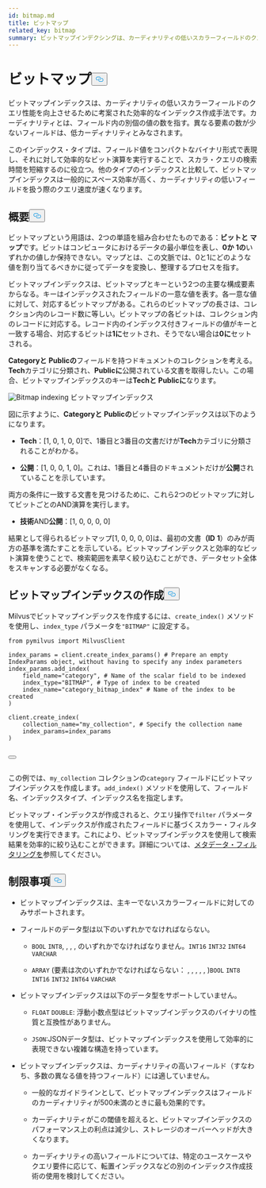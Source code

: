 ```yaml
---
id: bitmap.md
title: ビットマップ
related_key: bitmap
summary: ビットマップインデクシングは、カーディナリティの低いスカラーフィールドのクエリ性能を向上させるために考案された効率的なインデックス作成手法である。
---
```

<h1 id="BITMAP​" class="common-anchor-header">ビットマップ<button data-href="#BITMAP​" class="anchor-icon" translate="no">
      <svg translate="no"
        aria-hidden="true"
        focusable="false"
        height="20"
        version="1.1"
        viewBox="0 0 16 16"
        width="16"
      >
        <path
          fill="#0092E4"
          fill-rule="evenodd"
          d="M4 9h1v1H4c-1.5 0-3-1.69-3-3.5S2.55 3 4 3h4c1.45 0 3 1.69 3 3.5 0 1.41-.91 2.72-2 3.25V8.59c.58-.45 1-1.27 1-2.09C10 5.22 8.98 4 8 4H4c-.98 0-2 1.22-2 2.5S3 9 4 9zm9-3h-1v1h1c1 0 2 1.22 2 2.5S13.98 12 13 12H9c-.98 0-2-1.22-2-2.5 0-.83.42-1.64 1-2.09V6.25c-1.09.53-2 1.84-2 3.25C6 11.31 7.55 13 9 13h4c1.45 0 3-1.69 3-3.5S14.5 6 13 6z"
        ></path>
      </svg>
    </button></h1><p>ビットマップインデックスは、カーディナリティの低いスカラーフィールドのクエリ性能を向上させるために考案された効率的なインデックス作成手法です。カーディナリティとは、フィールド内の別個の値の数を指す。異なる要素の数が少ないフィールドは、低カーディナリティとみなされます。</p>
<p>このインデックス・タイプは、フィールド値をコンパクトなバイナリ形式で表現し、それに対して効率的なビット演算を実行することで、スカラ・クエリの検索時間を短縮するのに役立つ。他のタイプのインデックスと比較して、ビットマップインデックスは一般的にスペース効率が高く、カーディナリティの低いフィールドを扱う際のクエリ速度が速くなります。</p>
<h2 id="Overview" class="common-anchor-header">概要<button data-href="#Overview" class="anchor-icon" translate="no">
      <svg translate="no"
        aria-hidden="true"
        focusable="false"
        height="20"
        version="1.1"
        viewBox="0 0 16 16"
        width="16"
      >
        <path
          fill="#0092E4"
          fill-rule="evenodd"
          d="M4 9h1v1H4c-1.5 0-3-1.69-3-3.5S2.55 3 4 3h4c1.45 0 3 1.69 3 3.5 0 1.41-.91 2.72-2 3.25V8.59c.58-.45 1-1.27 1-2.09C10 5.22 8.98 4 8 4H4c-.98 0-2 1.22-2 2.5S3 9 4 9zm9-3h-1v1h1c1 0 2 1.22 2 2.5S13.98 12 13 12H9c-.98 0-2-1.22-2-2.5 0-.83.42-1.64 1-2.09V6.25c-1.09.53-2 1.84-2 3.25C6 11.31 7.55 13 9 13h4c1.45 0 3-1.69 3-3.5S14.5 6 13 6z"
        ></path>
      </svg>
    </button></h2><p>ビットマップという用語は、2つの単語を組み合わせたものである：<strong>ビットと</strong> <strong>マップ</strong>です。ビットはコンピュータにおけるデータの最小単位を表し、<strong>0か</strong> <strong>1の</strong>いずれかの値しか保持できない。マップとは、この文脈では、0と1にどのような値を割り当てるべきかに従ってデータを変換し、整理するプロセスを指す。</p>
<p>ビットマップインデックスは、ビットマップとキーという2つの主要な構成要素からなる。キーはインデックスされたフィールドの一意な値を表す。各一意な値に対して、対応するビットマップがある。これらのビットマップの長さは、コレクション内のレコード数に等しい。ビットマップの各ビットは、コレクション内のレコードに対応する。レコード内のインデックス付きフィールドの値がキーと一致する場合、対応するビットは<strong>1に</strong>セットされ、そうでない場合は<strong>0に</strong>セットされる。</p>
<p><strong>Categoryと</strong> <strong>Publicの</strong>フィールドを持つドキュメントのコレクションを考える。<strong>Tech</strong>カテゴリに分類され、<strong>Publicに</strong>公開されている文書を取得したい。この場合、ビットマップインデックスのキーは<strong>Techと</strong> <strong>Publicに</strong>なります。</p>
<p>
  
   <span class="img-wrapper"> <img translate="no" src="/docs/v2.6.x/assets/bitmap.png" alt="Bitmap indexing" class="doc-image" id="bitmap-indexing" />
   </span> <span class="img-wrapper"> <span>ビットマップインデックス</span> </span></p>
<p>図に示すように、<strong>Categoryと</strong> <strong>Publicの</strong>ビットマップインデックスは以下のようになります。</p>
<ul>
<li><p><strong>Tech</strong>：[1, 0, 1, 0, 0]で、1番目と3番目の文書だけが<strong>Tech</strong>カテゴリに分類されることがわかる。</p></li>
<li><p><strong>公開</strong>：[1, 0, 0, 1, 0]。これは、1番目と4番目のドキュメントだけが<strong>公開</strong>されていることを示しています。</p></li>
</ul>
<p>両方の条件に一致する文書を見つけるために、これら2つのビットマップに対してビットごとのAND演算を実行します。</p>
<ul>
<li><strong>技術</strong>AND<strong>公開</strong>：[1, 0, 0, 0, 0]</li>
</ul>
<p>結果として得られるビットマップ[1, 0, 0, 0, 0]は、最初の文書<strong>（ID</strong> <strong>1</strong>）のみが両方の基準を満たすことを示している。ビットマップインデックスと効率的なビット演算を使うことで、検索範囲を素早く絞り込むことができ、データセット全体をスキャンする必要がなくなる。</p>
<h2 id="Create-a-bitmap-index" class="common-anchor-header">ビットマップインデックスの作成<button data-href="#Create-a-bitmap-index" class="anchor-icon" translate="no">
      <svg translate="no"
        aria-hidden="true"
        focusable="false"
        height="20"
        version="1.1"
        viewBox="0 0 16 16"
        width="16"
      >
        <path
          fill="#0092E4"
          fill-rule="evenodd"
          d="M4 9h1v1H4c-1.5 0-3-1.69-3-3.5S2.55 3 4 3h4c1.45 0 3 1.69 3 3.5 0 1.41-.91 2.72-2 3.25V8.59c.58-.45 1-1.27 1-2.09C10 5.22 8.98 4 8 4H4c-.98 0-2 1.22-2 2.5S3 9 4 9zm9-3h-1v1h1c1 0 2 1.22 2 2.5S13.98 12 13 12H9c-.98 0-2-1.22-2-2.5 0-.83.42-1.64 1-2.09V6.25c-1.09.53-2 1.84-2 3.25C6 11.31 7.55 13 9 13h4c1.45 0 3-1.69 3-3.5S14.5 6 13 6z"
        ></path>
      </svg>
    </button></h2><p>Milvusでビットマップインデックスを作成するには、<code translate="no">create_index()</code> メソッドを使用し、<code translate="no">index_type</code> パラメータを<code translate="no">&quot;BITMAP&quot;</code> に設定する。</p>
<pre><code translate="no" class="language-python"><span class="hljs-keyword">from</span> pymilvus <span class="hljs-keyword">import</span> MilvusClient​
​
index_params = client.create_index_params() <span class="hljs-comment"># Prepare an empty IndexParams object, without having to specify any index parameters​</span>
index_params.add_index(​
    field_name=<span class="hljs-string">&quot;category&quot;</span>, <span class="hljs-comment"># Name of the scalar field to be indexed​</span>
    index_type=<span class="hljs-string">&quot;BITMAP&quot;</span>, <span class="hljs-comment"># Type of index to be created​</span>
    index_name=<span class="hljs-string">&quot;category_bitmap_index&quot;</span> <span class="hljs-comment"># Name of the index to be created​</span>
)​
​
client.create_index(​
    collection_name=<span class="hljs-string">&quot;my_collection&quot;</span>, <span class="hljs-comment"># Specify the collection name​</span>
    index_params=index_params​
)​

<button class="copy-code-btn"></button></code></pre>
<p>この例では、<code translate="no">my_collection</code> コレクションの<code translate="no">category</code> フィールドにビットマップインデックスを作成します。<code translate="no">add_index()</code> メソッドを使用して、フィールド名、インデックスタイプ、インデックス名を指定します。</p>
<p>ビットマップ・インデックスが作成されると、クエリ操作で<code translate="no">filter</code> パラメータを使用して、インデックスが作成されたフィールドに基づくスカラー・フィルタリングを実行できます。これにより、ビットマップインデックスを使用して検索結果を効率的に絞り込むことができます。詳細については、<a href="/docs/ja/boolean.md">メタデータ・フィルタリングを</a>参照してください。</p>
<h2 id="Limits" class="common-anchor-header">制限事項<button data-href="#Limits" class="anchor-icon" translate="no">
      <svg translate="no"
        aria-hidden="true"
        focusable="false"
        height="20"
        version="1.1"
        viewBox="0 0 16 16"
        width="16"
      >
        <path
          fill="#0092E4"
          fill-rule="evenodd"
          d="M4 9h1v1H4c-1.5 0-3-1.69-3-3.5S2.55 3 4 3h4c1.45 0 3 1.69 3 3.5 0 1.41-.91 2.72-2 3.25V8.59c.58-.45 1-1.27 1-2.09C10 5.22 8.98 4 8 4H4c-.98 0-2 1.22-2 2.5S3 9 4 9zm9-3h-1v1h1c1 0 2 1.22 2 2.5S13.98 12 13 12H9c-.98 0-2-1.22-2-2.5 0-.83.42-1.64 1-2.09V6.25c-1.09.53-2 1.84-2 3.25C6 11.31 7.55 13 9 13h4c1.45 0 3-1.69 3-3.5S14.5 6 13 6z"
        ></path>
      </svg>
    </button></h2><ul>
<li><p>ビットマップインデックスは、主キーでないスカラーフィールドに対してのみサポートされます。</p></li>
<li><p>フィールドのデータ型は以下のいずれかでなければならない。</p>
<ul>
<li><p><code translate="no">BOOL</code> <code translate="no">INT8</code>, , , , のいずれかでなければなりません。<code translate="no">INT16</code> <code translate="no">INT32</code> <code translate="no">INT64</code> <code translate="no">VARCHAR</code></p></li>
<li><p><code translate="no">ARRAY</code> (要素は次のいずれかでなければならない： , , , , , )<code translate="no">BOOL</code> <code translate="no">INT8</code> <code translate="no">INT16</code> <code translate="no">INT32</code> <code translate="no">INT64</code> <code translate="no">VARCHAR</code></p></li>
</ul></li>
<li><p>ビットマップインデックスは以下のデータ型をサポートしていません。</p>
<ul>
<li><p><code translate="no">FLOAT</code> <code translate="no">DOUBLE</code>: 浮動小数点型はビットマップインデックスのバイナリの性質と互換性がありません。</p></li>
<li><p><code translate="no">JSON</code>:JSONデータ型は、ビットマップインデックスを使用して効率的に表現できない複雑な構造を持っています。</p></li>
</ul></li>
<li><p>ビットマップインデックスは、カーディナリティの高いフィールド（すなわち、多数の異なる値を持つフィールド）には適していません。</p>
<ul>
<li><p>一般的なガイドラインとして、ビットマップインデックスはフィールドのカーディナリティが500未満のときに最も効果的です。</p></li>
<li><p>カーディナリティがこの閾値を超えると、ビットマップインデックスのパフォーマンス上の利点は減少し、ストレージのオーバーヘッドが大きくなります。</p></li>
<li><p>カーディナリティの高いフィールドについては、特定のユースケースやクエリ要件に応じて、転置インデックスなどの別のインデックス作成技術の使用を検討してください。</p></li>
</ul></li>
</ul>
